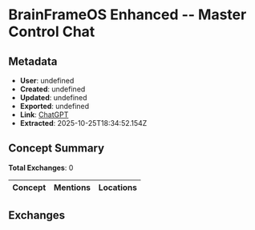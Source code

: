 # BrainFrameOS Enhanced -- Master Control Chat

## Metadata

- **User**: undefined
- **Created**: undefined
- **Updated**: undefined
- **Exported**: undefined
- **Link**: [ChatGPT](undefined)
- **Extracted**: 2025-10-25T18:34:52.154Z

## Concept Summary

**Total Exchanges**: 0

| Concept | Mentions | Locations |
|---------|----------|----------|

## Exchanges

